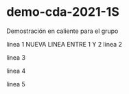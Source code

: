 # demo-cda-2021-1S
Demostración en caliente para el grupo

linea 1
NUEVA LINEA ENTRE 1 Y 2
linea 2

linea 3

linea 4

linea 5
